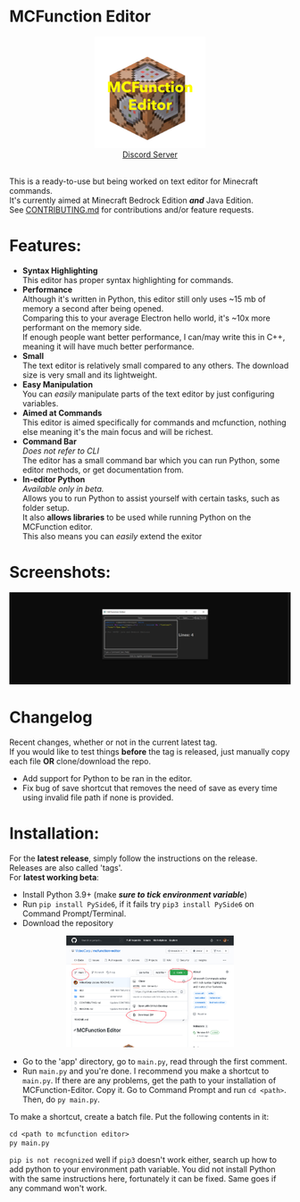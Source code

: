 # MCFunction Editor

<div align="center">
  <img src="https://raw.githubusercontent.com/VideoCarp/mcfunction-editor/main/repo/42F1B69E-6C0E-4E06-903C-E609D94D9245.png" height=200 width=200>
  <br>
  <a href="https://discord.gg/sTUFucA5xU">Discord Server</a>
</div>
<br>

This is a ready-to-use but being worked on text editor for Minecraft commands.<br>
It's currently aimed at Minecraft Bedrock Edition ***and*** Java Edition.<br>
See [CONTRIBUTING.md](https://github.com/VideoCarp/mcfunction-editor/blob/main/CONTRIBUTING.md) for contributions
and/or feature requests.
# Features:
* __Syntax Highlighting__<br>
This editor has proper syntax highlighting for commands.
* __Performance__<br>
Although it's written in Python, this editor still only uses ~15 mb of memory a second after being opened.<br>
Comparing this to your average Electron hello world, it's ~10x more performant on the memory side.<br>
If enough people want better performance, I can/may write this in C++, meaning it will have much better performance.
* __Small__<br>
The text editor is relatively small compared to any others. The download size is very small and its lightweight.
* __Easy Manipulation__<br>
You can *easily* manipulate parts of the text editor by just configuring variables.
* __Aimed at Commands__<br>
This editor is aimed specifically for commands and mcfunction, nothing else meaning it's the main focus and will be richest.
* __Command Bar__<br>
*Does not refer to CLI*<br>
The editor has a small command bar which you can run Python, some editor methods, or get documentation from.<br>
* __In-editor Python__<br>
*Available only in beta.*<br>
Allows you to run Python to assist yourself with certain tasks, such as folder setup.<br>
It also **allows libraries** to be used while running Python on the MCFunction editor.<br>
This also means you can *easily* extend the exitor
# Screenshots:

<img src="https://github.com/VideoCarp/mcfunction-editor/blob/main/repo/img.png?raw=true">

# Changelog
Recent changes, whether or not in the current latest tag.<br>
If you would like to test things **before** the tag is released, just manually copy each file **OR** clone/download the repo.
* Add support for Python to be ran in the editor.
* Fix bug of save shortcut that removes the need of save as every time using invalid file path if none is provided.
# Installation:
For the **latest release**, simply follow the instructions on the release. Releases are also called 'tags'.<br>
For **latest working beta**:
* Install Python 3.9+ (make ***sure to tick environment variable***)
* Run `pip install PySide6`, if it fails try `pip3 install PySide6` on Command Prompt/Terminal.
* Download the repository

<div align="center">
    <img src="https://raw.githubusercontent.com/VideoCarp/mcfunction-editor/main/repo/6B35181E-CBCF-43CC-A4A9-BA08CCF4D083.jpeg" width=300 height=200>
</div>

* Go to the 'app' directory, go to `main.py`, read through the first comment.
* Run `main.py` and you're done.
I recommend you make a shortcut to `main.py`.
If there are any problems, get the path to your installation of MCFunction-Editor. Copy it.
Go to Command Prompt and run `cd <path>`.
Then, do `py main.py`.

To make a shortcut, create a batch file. Put the following contents in it:
```batch
cd <path to mcfunction editor>
py main.py
```

`pip is not recognized` well if `pip3` doesn't work either, search up how to add python to your environment path variable. You did not install Python
with the same instructions here, fortunately it can be fixed. Same goes if any command won't work.

